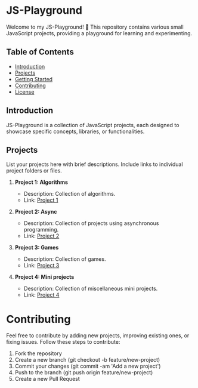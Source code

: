 # JS-Playground

Welcome to my JS-Playground! 🚀 This repository contains various small JavaScript projects, providing a playground for learning and experimenting.

## Table of Contents

- [Introduction](#introduction)
- [Projects](#projects)
- [Getting Started](#getting-started)
- [Contributing](#contributing)
- [License](#license)

## Introduction

JS-Playground is a collection of JavaScript projects, each designed to showcase specific concepts, libraries, or functionalities. 

## Projects

List your projects here with brief descriptions. Include links to individual project folders or files.

1. **Project 1: Algorithms**
   - Description: Collection of algorithms.
   - Link: [Project 1](./algorithms/)

2. **Project 2: Async**
   - Description: Collection of projects using asynchronous programming.
   - Link: [Project 2](./async/)

3. **Project 3: Games**
   - Description: Collection of games.
   - Link: [Project 3](./games/)

4. **Project 4: Mini projects**
   - Description: Collection of miscellaneous mini projects.
   - Link: [Project 4](./mini_projects/)

# Contributing

Feel free to contribute by adding new projects, improving existing ones, or fixing issues. Follow these steps to contribute:
1. Fork the repository
2. Create a new branch (git checkout -b feature/new-project)
3. Commit your changes (git commit -am 'Add a new project')
4. Push to the branch (git push origin feature/new-project)
5. Create a new Pull Request
